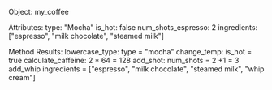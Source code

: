 Object: my_coffee

Attributes:
type: "Mocha"
is_hot: false
num_shots_espresso: 2
ingredients: ["espresso", "milk chocolate", "steamed milk"]

Method Results:
lowercase_type: type = "mocha"
change_temp: is_hot = true
calculate_caffeine: 2 * 64 = 128
add_shot: num_shots = 2 +1 = 3
add_whip ingredients = ["espresso", "milk chocolate", "steamed milk", "whip cream"]
